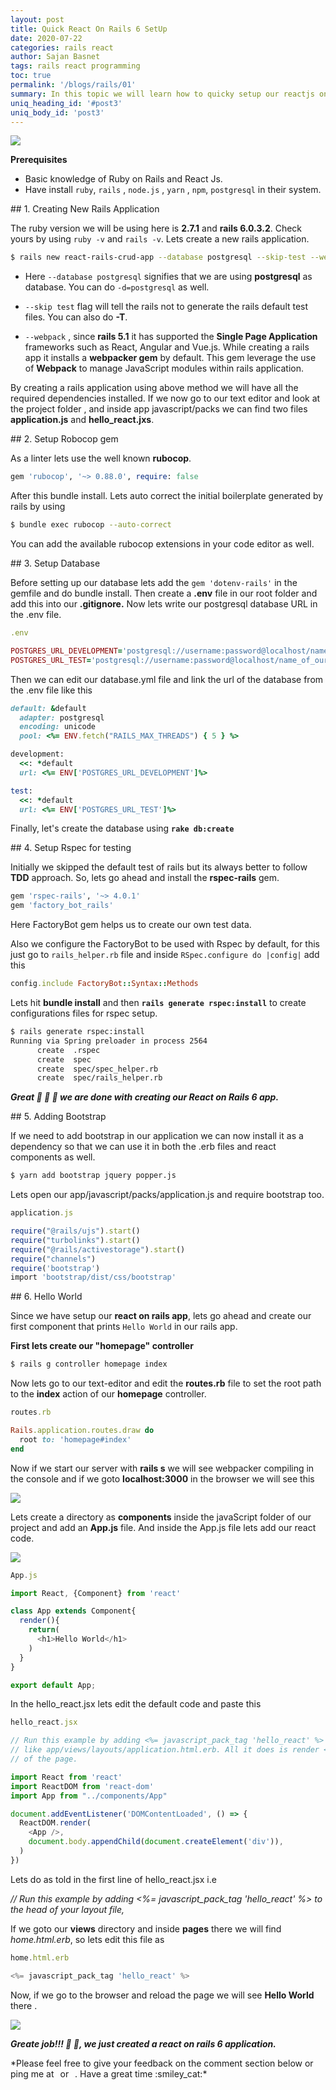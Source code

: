 ```yaml
---
layout: post
title: Quick React On Rails 6 SetUp
date: 2020-07-22
categories: rails react
author: Sajan Basnet
tags: rails react programming
toc: true
permalink: '/blogs/rails/01'
summary: In this topic we will learn how to quicky setup our reactjs on rails 6 application and use react components to print Hello World in our rails app.
uniq_heading_id: '#post3'
uniq_body_id: 'post3'
---
```

<div class="row article-container mb-4">
<div class="col-lg-9 col-md-9 mx-auto pt-3">
<img class= "img-fluid img-thumbnail img-space" src="{{site.baseurl}}/assets/img/ronronr.jpeg">

**Prerequisites** 
- Basic knowledge of Ruby on Rails and React Js.
- Have install `ruby`, `rails` , `node.js` , `yarn` , `npm`,  `postgresql` in their system.

</div>
</div>
<div class="row article-container mb-4">
<div class="col-lg-9 col-md-9 mx-auto pt-3">
## 1. Creating New Rails Application

The ruby version we will be  using here is **2.7.1** and  **rails 6.0.3.2**. Check yours by using `ruby -v` and `rails -v`. Lets create a new rails application.

```bash
$ rails new react-rails-crud-app --database postgresql --skip-test --webpack=react
```

* Here `--database postgresql` signifies that we are using **postgresql** as database. You can do `-d=postgresql` as well.

* `--skip test` flag will tell the rails not to generate the rails default test files. You can also do **-T**.

* `--webpack` , since **rails 5.1** it has supported the **Single Page Application** frameworks such as React, Angular and Vue.js. While creating  a rails app it installs a **webpacker gem** by default. This gem leverage  the use of **Webpack** to manage JavaScript modules within rails application. 

By creating a rails application using above method we will have all the required dependencies installed. If we now go to our text editor and look at the project folder , and inside app javascript/packs we can find two files **application.js**  and **hello_react.jxs**. 

</div>
</div>
<div class="row article-container mb-4">
<div class="col-lg-9 col-md-9 mx-auto pt-3">
## 2. Setup Robocop gem

As a linter lets use the well known **rubocop**. 

```ruby 
gem 'rubocop', '~> 0.88.0', require: false
```

After this bundle install. Lets auto correct the initial boilerplate generated by rails by using 

```bash
$ bundle exec rubocop --auto-correct     
```

You can add the available rubocop extensions in your code editor as well.  

</div>
</div>
<div class="row article-container mb-4">
<div class="col-lg-9 col-md-9 mx-auto pt-3">
## 3. Setup Database

Before setting up our database lets add the `gem 'dotenv-rails'` in the gemfile and do bundle install.  Then create a **.env** file in our root folder and add  this into our **.gitignore.** Now lets write our postgresql database URL in the .env file.

```ruby
.env

POSTGRES_URL_DEVELOPMENT='postgresql://username:password@localhost/name_of_our_db_development'
POSTGRES_URL_TEST='postgresql://username:password@localhost/name_of_our_db_test'
```

Then we can edit our database.yml file and link the url of the database from the .env file like this 

```ruby 
default: &default
  adapter: postgresql
  encoding: unicode
  pool: <%= ENV.fetch("RAILS_MAX_THREADS") { 5 } %>

development:
  <<: *default
  url: <%= ENV['POSTGRES_URL_DEVELOPMENT']%>

test:
  <<: *default
  url: <%= ENV['POSTGRES_URL_TEST']%>

```

Finally, let's create the database using  **`rake db:create`**

</div>
</div>

<div class="row article-container mb-4">
<div class="col-lg-9 col-md-9 mx-auto pt-3">
## 4. Setup Rspec for testing 

Initially we skipped the default test of rails but its always better to follow **TDD** approach. So, lets go ahead and install the **rspec-rails** gem. 

```ruby 
gem 'rspec-rails', '~> 4.0.1'
gem 'factory_bot_rails'
```

Here FactoryBot gem helps us to create our own test data. 

Also we configure the FactoryBot to be used with Rspec by default, for this just go to `rails_helper.rb` file and inside `RSpec.configure do |config|` add this

```ruby
config.include FactoryBot::Syntax::Methods
```

Lets hit **bundle install** and then **`rails generate rspec:install`** to create configurations files for rspec setup.

```bash
$ rails generate rspec:install
Running via Spring preloader in process 2564
      create  .rspec
      create  spec
      create  spec/spec_helper.rb
      create  spec/rails_helper.rb
```

***Great :tada: :clap: :tada:  we are done with creating our React on Rails 6 app.***

</div>
</div>

<div class="row article-container mb-4">
<div class="col-lg-9 col-md-9 mx-auto pt-3">
## 5. Adding Bootstrap

If we need to add bootstrap in our application we can now install it as a dependency so that we can use it in both the .erb files and react components as well.

```bash
$ yarn add bootstrap jquery popper.js
```

Lets open our app/javascript/packs/application.js and require bootstrap too. 

```ruby
application.js

require("@rails/ujs").start()
require("turbolinks").start()
require("@rails/activestorage").start()
require("channels")
require('bootstrap')
import 'bootstrap/dist/css/bootstrap'
```

</div>
</div>

<div class="row article-container mb-4">
<div class="col-lg-9 col-md-9 mx-auto pt-3">
## 6. Hello World

Since we have setup our **react on rails app**, lets go ahead and create our first component that prints `Hello World` in our rails app.

**First lets create our "homepage" controller**

```bash
$ rails g controller homepage index 
```

Now lets go to our text-editor and edit the **routes.rb** file to set the root path to the **index** action of our **homepage** controller.

```ruby
routes.rb 

Rails.application.routes.draw do
  root to: 'homepage#index'
end

```

Now if we start our server with **rails s** we will see webpacker compiling in the console and if we goto **localhost:3000**  in the browser we will see this 

<img class= "img-fluid img-thumbnail img-space" src="{{site.baseurl}}/assets/img/react-home.png">


Lets create a directory as **components** inside the javaScript folder of our project and add an **App.js** file. And inside the App.js file lets add our react code.

<img class= "img-fluid img-thumbnail img-space" src="{{site.baseurl}}/assets/img/path-js.png">

```javascript
App.js 

import React, {Component} from 'react'

class App extends Component{
  render(){
    return(
      <h1>Hello World</h1>
    )
  }
}

export default App;
```

In the hello_react.jsx  lets edit the default code and paste this 

```javascript 
hello_react.jsx

// Run this example by adding <%= javascript_pack_tag 'hello_react' %> to the head of your layout file,
// like app/views/layouts/application.html.erb. All it does is render <div>Hello React</div> at the bottom
// of the page.

import React from 'react'
import ReactDOM from 'react-dom'
import App from "../components/App"

document.addEventListener('DOMContentLoaded', () => {
  ReactDOM.render(
    <App />,
    document.body.appendChild(document.createElement('div')),
  )
})

```

Lets do as told in the first line of hello_react.jsx i.e

*// Run this example by adding <%= javascript_pack_tag 'hello_react' %> to the head of your layout file,*

If we goto our **views** directory and inside **pages** there we will find *home.html.erb*, so lets edit this file as 

```javascript
home.html.erb 

<%= javascript_pack_tag 'hello_react' %> 
```

Now, if we go to the browser and reload the page we will see **Hello World** there .

<img class= "img-fluid img-thumbnail img-space" src="{{site.baseurl}}/assets/img/react-hello.png">

***Greate job!!! :tada: :tada:, we just created a react on rails 6 application.***

</div>
</div>
<div class="row article-container">
<div class="col-lg-9 col-md-9 mx-auto pt-3">
*Please feel free to give your feedback on the comment section below or ping me at <a aria-label="Send email" href="mailto:sajanbasnet75@gmail.com"><i class="icon fa fa-envelope" style="font-size:32px; margin: 0px 3px;"></i></a> or  <a aria-label="My LinkedIn" rel="noreferrer" target="_blank" href="https://www.linkedin.com/in/sajan-basnet-b4b1b0148/"><i class="icon fa fa-linkedin-square" style="font-size:32px; margin: 0px 3px;" aria-hidden="true"></i></a>. Have a great time :smiley_cat:*
</div>
</div>